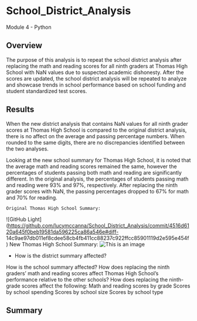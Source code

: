 # School_District_Analysis
Module 4 - Python
## Overview
The purpose of this analysis is to repeat the school district analysis after replacing the math and reading scores for all ninth graders at Thomas High School with NaN values due to suspected academic dishonesty. After the scores are updated, the school district analysis will be repeated to analyze and showcase trends in school performance based on school funding and student standardized test scores. 

## Results

When the new district analysis that contains NaN values for all ninth grader scores at Thomas High School is compared to the original district analysis, there is no affect on the average and passing percentage numbers. When rounded to the same digits, there are no discrepancies identified between the two analyses. 

Looking at the new school summary for Thomas High School, it is noted that the average math and reading scores remained the same, however the percentages of students passing both math and reading are significantly different. In the original analysis, the percentages of students passing math and reading were 93% and 97%, respectively. After replacing the ninth grader scores with NaN, the passing percentages dropped to 67% for math and 70% for reading. 
    
    Original Thomas High School Summary:
![GitHub Light](https://github.com/lucymccanna/School_District_Analysis/commit/4516d6120a645f0beb19581da596225ca86a546e#diff-       14c9ae97db011ef8cdee58cb4fb411cc88237c922ffcc85901119d2e595e454f)
    New Thomas High School Summary: 
![This is an image](https://github.com/lucymccanna/School_District_Analysis/commit/4516d6120a645f0beb19581da596225ca86a546e#diff-57ea75d7abc548707028f8ce87655981ea0a01d04295a276c388b46bfe60b9b8)

* How is the district summary affected?
    
How is the school summary affected?
How does replacing the ninth graders’ math and reading scores affect Thomas High School’s performance relative to the other schools?
How does replacing the ninth-grade scores affect the following:
Math and reading scores by grade
Scores by school spending
Scores by school size
Scores by school type

## Summary
